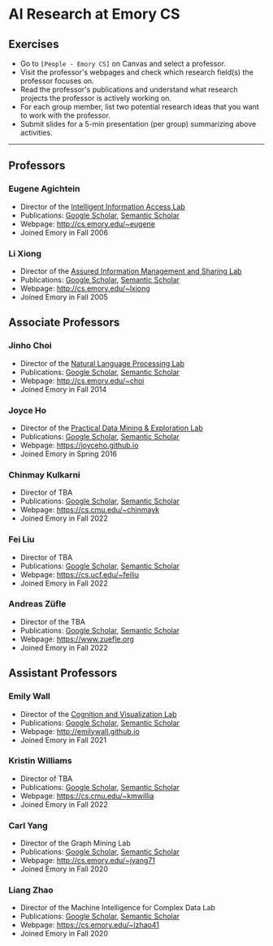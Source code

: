 # AI Research at Emory CS

## Exercises

* Go to `[People - Emory CS]` on Canvas and select a professor.
* Visit the professor's webpages and check which research field(s) the professor focuses on.
* Read the professor's publications and understand what research projects the professor is actively working on.
* For each group member, list two potential research ideas that you want to work with the professor.
* Submit slides for a 5-min presentation (per group) summarizing above activities.

---

## Professors

### Eugene Agichtein

* Director of the [Intelligent Information Access Lab](http://ir.mathcs.emory.edu)
* Publications: [Google Scholar](https://scholar.google.com/citations?user=3BX3vWcAAAAJ), [Semantic Scholar](https://www.semanticscholar.org/author/Eugene-Agichtein/1685296)
* Webpage: http://cs.emory.edu/~eugene
* Joined Emory in Fall 2006

### Li Xiong

* Director of the [Assured Information Management and Sharing Lab](http://www.cs.emory.edu/site/aims)
* Publications: [Google Scholar](https://scholar.google.com/citations?user=jJ8BLgsAAAAJ), [Semantic Scholar](https://www.semanticscholar.org/author/Li-Xiong/145719374)
* Webpage: http://cs.emory.edu/~lxiong
* Joined Emory in Fall 2005


## Associate Professors

### Jinho Choi

* Director of the [Natural Language Processing Lab](http://emorynlp.org)
* Publications: [Google Scholar](https://scholar.google.com/citations?user=xdddblAAAAAJ), [Semantic Scholar](https://www.semanticscholar.org/author/Jinho-D.-Choi/4724587)
* Webpage: http://cs.emory.edu/~choi
* Joined Emory in Fall 2014

### Joyce Ho

* Director of the [Practical Data Mining & Exploration Lab](https://joyceho.github.io/group/)
* Publications: [Google Scholar](https://scholar.google.com/citations?user=DrUBb5sAAAAJ), [Semantic Scholar](https://www.semanticscholar.org/author/Joyce-Ho/152316651)
* Webpage: https://joyceho.github.io
* Joined Emory in Spring 2016

### Chinmay Kulkarni

* Director of TBA
* Publications: [Google Scholar](https://scholar.google.com/citations?user=ZDatV6MAAAAJ), [Semantic Scholar](https://www.semanticscholar.org/author/Chinmay-Kulkarni/145665851)
* Webpage: https://cs.cmu.edu/~chinmayk
* Joined Emory in Fall 2022

### Fei Liu

* Director of TBA
* Publications: [Google Scholar](https://scholar.google.com/citations?user=22ohn6AAAAAJ), [Semantic Scholar](https://www.semanticscholar.org/author/Fei-Liu/144544919)
* Webpage: https://cs.ucf.edu/~feiliu
* Joined Emory in Fall 2022

### Andreas Züfle

* Director of the TBA
* Publications: [Google Scholar](https://scholar.google.com/citations?user=s-FDyf4AAAAJ), [Semantic Scholar](https://www.semanticscholar.org/author/Andreas-Züfle/3221975)
* Webpage: https://www.zuefle.org
* Joined Emory in Fall 2022


## Assistant Professors

<!-- ### Shaghayegh (Sherry) Sahebi

* Director of TBA
* Publications: [Google Scholar](https://scholar.google.com/citations?user=qxHat3oAAAAJ), [Semantic Scholar](https://www.semanticscholar.org/author/Shaghayegh-Sherry-Sahebi/1743379)
* Webpage: http://www.cs.albany.edu/~sherry
* Joined Emory in Fall 2022 -->

### Emily Wall

* Director of the [Cognition and Visualization Lab](https://cav-lab.github.io)
* Publications: [Google Scholar](https://scholar.google.com/citations?user=YfcphqMAAAAJ), [Semantic Scholar](https://www.semanticscholar.org/author/Emily-Wall/2065740541)
* Webpage: http://emilywall.github.io
* Joined Emory in Fall 2021

### Kristin Williams

* Director of TBA
* Publications: [Google Scholar](https://scholar.google.com/citations?user=yGtJEDsAAAAJ), [Semantic Scholar](https://www.semanticscholar.org/author/Kristin-Williams/144830154)
* Webpage: https://cs.cmu.edu/~kmwillia
* Joined Emory in Fall 2022

### Carl Yang

* Director of the Graph Mining Lab
* Publications: [Google Scholar](https://scholar.google.com/citations?user=mOINlwcAAAAJ), [Semantic Scholar](https://www.semanticscholar.org/author/Carl-Yang/1390553618)
* Webpage: http://cs.emory.edu/~jyang71
* Joined Emory in Fall 2020

### Liang Zhao

* Director of the Machine Intelligence for Complex Data Lab
* Publications: [Google Scholar](https://scholar.google.com/citations?user=qnvyqtwAAAAJ), [Semantic Scholar](https://www.semanticscholar.org/author/Liang-Zhao/145927745)
* Webpage: https://cs.emory.edu/~lzhao41
* Joined Emory in Fall 2020
